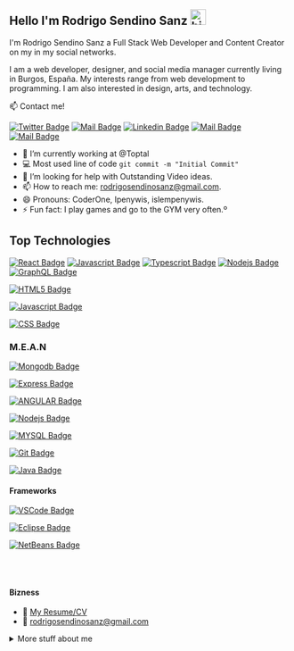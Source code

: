 ## Hello I'm Rodrigo Sendino Sanz <img src="https://user-images.githubusercontent.com/1303154/88677602-1635ba80-d120-11ea-84d8-d263ba5fc3c0.gif" width="28px" alt="hi">

I'm Rodrigo Sendino Sanz a Full Stack Web Developer and Content Creator on my in my social networks.

I am a web developer, designer, and social media manager currently living in Burgos, España. 
My interests range from web development to programming. I am also interested in design, arts, and technology.


:mailbox: Contact me!

[![Twitter Badge](https://img.shields.io/badge/-@rodrigosendino-1ca0f1?style=flat&labelColor=1ca0f1&logo=twitter&logoColor=white&link=https://twitter.com/rodrigosendino)](https://twitter.com/rodrigosendino) [![Mail Badge](https://img.shields.io/badge/-RodrigoSendinoSanz-e74c3c?style=flat&labelColor=e74c3c&logo=youtube&logoColor=white)](https://www.youtube.com/channel/UCWkZeTUDucGmgGVMtmaFMag/featured?view_as=subscriber) [![Linkedin Badge](https://img.shields.io/badge/-RodrigoSendinoSanz-0e76a8?style=flat&labelColor=0e76a8&logo=linkedin&logoColor=white)](https://www.linkedin.com/in/rodrigo-sendino-sanz-27a3a0100/) [![Mail Badge](https://img.shields.io/badge/-@rodrigosendinosanz-e84393?style=flat&labelColor=e84393&logo=instagram&logoColor=white)](https://instagram.com/rodrigosendinosanz) [![Mail Badge](https://img.shields.io/badge/-rodrigosendinosanz-c0392b?style=flat&labelColor=c0392b&logo=gmail&logoColor=white)](mailto:rodrigosendinosanz@gmail.com)

<!-- TODO: Add last video link -->

- 🔭 I’m currently working at @Toptal
- :computer: Most used line of code `git commit -m "Initial Commit"`
- 🤔 I’m looking for help with Outstanding Video ideas.
- 📫 How to reach me: rodrigosendinosanz@gmail.com.
- 😄 Pronouns: CoderOne, Ipenywis, islempenywis.
- ⚡ Fun fact: I play games and go to the GYM very often.º

## Top Technologies

<!-- TODO: Make technologies links takes you to repositories -->

[![React Badge](https://img.shields.io/badge/-React-61DBFB?style=for-the-badge&labelColor=black&logo=react&logoColor=61DBFB)](#) [![Javascript Badge](https://img.shields.io/badge/-Javascript-F0DB4F?style=for-the-badge&labelColor=black&logo=javascript&logoColor=F0DB4F)](#) [![Typescript Badge](https://img.shields.io/badge/-Typescript-007acc?style=for-the-badge&labelColor=black&logo=typescript&logoColor=007acc)](#) [![Nodejs Badge](https://img.shields.io/badge/-Nodejs-3C873A?style=for-the-badge&labelColor=black&logo=node.js&logoColor=3C873A)](#) [![GraphQL Badge](https://img.shields.io/badge/-GraphQl-e535ab?style=for-the-badge&labelColor=black&logo=node.js&logoColor=e535ab)](#)

[![HTML5 Badge](https://img.shields.io/badge/-HTLM5-e535ab?style=for-the-badge&labelColor=black&logo=HTML5&logoColor=e535ab)](#)

[![Javascript Badge](https://img.shields.io/badge/-Javascript-F0DB4F?style=for-the-badge&labelColor=black&logo=javascript&logoColor=F0DB4F)](#)

[![CSS Badge](https://img.shields.io/badge/-CSS-e535ab?style=for-the-badge&labelColor=black&logo=CSS&logoColor=e535ab)](#)

### M.E.A.N
[![Mongodb Badge](https://img.shields.io/badge/-Mongodb-e535ab?style=for-the-badge&labelColor=black&logo=mongodb&logoColor=e535ab)](#)

[![Express Badge](https://img.shields.io/badge/-Express-e535ab?style=for-the-badge&labelColor=black&logo=express&logoColor=e535ab)](#)

[![ANGULAR Badge](https://img.shields.io/badge/-Angular-e535ab?style=for-the-badge&labelColor=black&logo=angular&logoColor=e535ab)](#)

[![Nodejs Badge](https://img.shields.io/badge/-Nodejs-3C873A?style=for-the-badge&labelColor=black&logo=node.js&logoColor=3C873A)](#)



[![MYSQL Badge](https://img.shields.io/badge/-MySQL-e535ab?style=for-the-badge&labelColor=black&logo=mysql&logoColor=e535ab)](#)

[![Git Badge](https://img.shields.io/badge/-Git-e535ab?style=for-the-badge&labelColor=black&logo=git&logoColor=e535ab)](#)

[![Java Badge](https://img.shields.io/badge/-Java-e535ab?style=for-the-badge&labelColor=black&logo=java&logoColor=e535ab)](#)

#### Frameworks

[![VSCode Badge](https://img.shields.io/badge/-VScode-e535ab?style=for-the-badge&labelColor=black&logo=vscode&logoColor=e535ab)](#)

[![Eclipse Badge](https://img.shields.io/badge/-eclipse-e535ab?style=for-the-badge&labelColor=black&logo=eclipse&logoColor=e535ab)](#)

[![NetBeans Badge](https://img.shields.io/badge/-NetBeans-e535ab?style=for-the-badge&labelColor=black&logo=netbeans&logoColor=e535ab)](#)

<br />
<br />

#### Bizness
- :paperclip: [My Resume/CV](https://github.com/ipenywis/ipenywis/blob/master/resumes/resume%20v1.0.pdf)
- :email: rodrigosendinosanz@gmail.com

<details>
<summary>
  More stuff about me
</summary>

<br >

I love sharing knowledge and putting tutorials, courses and posts together for helping other developers

<!--END_SECTION:waka-->

#### Github Stats

![Rodrigo's github stats](https://github-readme-stats.vercel.app/api?username=rodrigosendinosanz&count_private=true&theme=tokyonight&hide=contribs,prs)

</details>